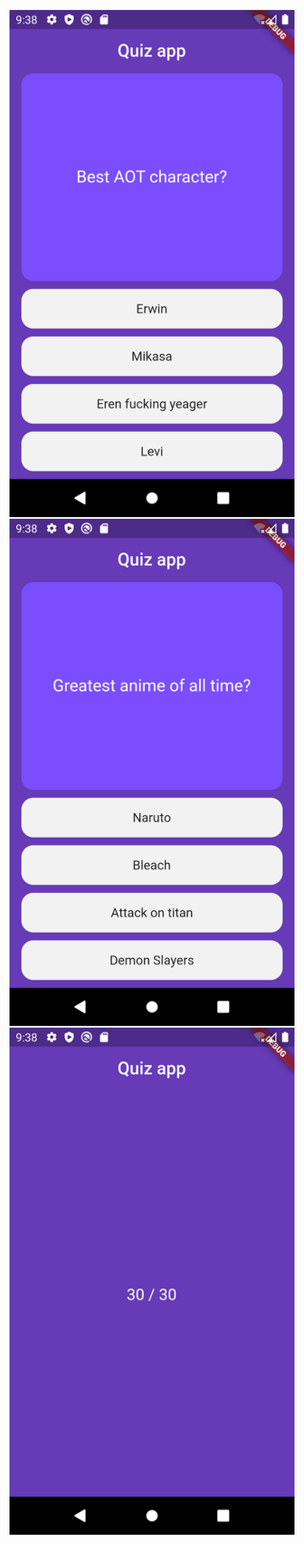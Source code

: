 ![Alt text](assets/screenshots/screen1.png?raw=true "")
![Alt text](assets/screenshots/screen2.png?raw=true "")
![Alt text](assets/screenshots/screen3.png?raw=true "")